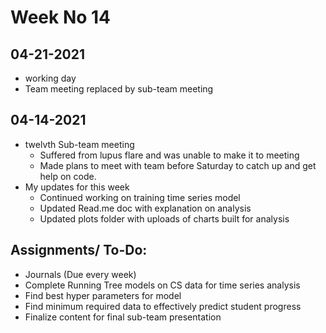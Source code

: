# Week No 14
## 04-21-2021
- working day
- Team meeting replaced by sub-team meeting

## 04-14-2021
- twelvth Sub-team meeting
  - Suffered from lupus flare and was unable to make it to meeting
  - Made plans to meet with team before Saturday to catch up and get help on code.
- My updates for this week
  - Continued working on training time series model
  - Updated Read.me doc with explanation on analysis
  - Updated plots folder with uploads of charts built for analysis

## Assignments/ To-Do:
  - Journals (Due every week)
  - Complete Running Tree models on CS data for time series analysis
  - Find best hyper parameters for model
  - Find minimum required data to effectively predict student progress
  - Finalize content for final sub-team presentation
